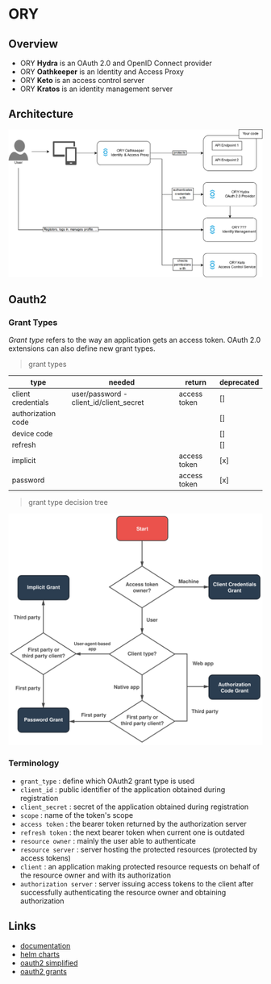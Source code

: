 # ORY

## Overview

- ORY **Hydra** is an OAuth 2.0 and OpenID Connect provider
- ORY **Oathkeeper** is an Identity and Access Proxy
- ORY **Keto** is an access control server
- ORY **Kratos** is an identity management server

## Architecture

![ory-ecosystem](./assets/ory-ecosystem.png)

## Oauth2

### Grant Types

*Grant type* refers to the way an application gets an access token.
OAuth 2.0 extensions can also define new grant types.

> grant types

| type               | needed                                  | return       | deprecated |
|--------------------|-----------------------------------------|--------------|------------|
| client credentials | user/password - client_id/client_secret | access token | []         |
| authorization code |                                         |              | []         |
| device code        |                                         |              | []         |
| refresh            |                                         |              | []         |
| implicit           |                                         | access token | [x]        |
| password           |                                         | access token | [x]        |

> grant type decision tree

![grants decision tree](./assets/oauth-grants.svg)

### Terminology

- `grant_type` : define which OAuth2 grant type is used
- `client_id` : public identifier of the application obtained during registration
- `client_secret` : secret of the application obtained during registration
- `scope` : name of the token's scope
- `access token` : the bearer token returned by the authorization server
- `refresh token` : the next bearer token when current one is outdated
- `resource owner` : mainly the user able to authenticate
- `resource server` : server hosting the protected resources (protected by access tokens)
- `client` : an application making protected resource requests on behalf of the resource owner and with its authorization
- `authorization server` : server issuing access tokens to the client after successfully authenticating the resource owner and obtaining authorization

## Links

- [documentation](https://www.ory.sh/docs/index)
- [helm charts](https://k8s.ory.sh/helm/)
- [oauth2 simplified](https://www.oauth.com/)
- [oauth2 grants](https://alexbilbie.com/guide-to-oauth-2-grants/)
